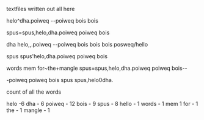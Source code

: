 textfiles written out all here

helo^dha.poiweq --poiweq bois bois

spus=spus,helo,dha.poiweq poiweq bois

dha helo,,.poiweq --poiweq bois bois bois posweq/hello

spus spus'helo,dha.poiweq poiweq bois

words mem for~the+mangle spus=spus,helo,dha.poiweq poiweq bois--

-poiweq poiweq bois spus spus,helo0dha.


count of all the words

helo -6
dha - 6
poiweq - 12
bois - 9
spus - 8
hello - 1
words - 1
mem 1
for - 1
the - 1 
mangle - 1